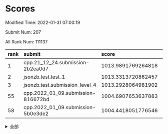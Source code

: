 # Scores

Modified Time: 2022-01-31 07:00:19

Submit Num: 207

All Rank Num: 111137

| rank |               submit               |       score        |       sigma        | pk_num |
| :--- | :--------------------------------- | :----------------- | :----------------- | :----- |
| 1    | cpp.21_12_24.submission-2b2ea0d7   | 1013.9891769264818 | 0.8125981264965765 | 2148   |
| 2    | jsonzb.test.test_1                 | 1013.3313720862457 | 0.8213118868484646 | 2149   |
| 3    | jsonzb.test.submission_level_4     | 1013.2928064981902 | 0.8100428758937839 | 2147   |
| 55   | cpp.2022_01_09.submission-816672bd | 1004.6907653637883 | 0.7279869378601066 | 2148   |
| 58   | cpp.2022_01_09.submission-5b0e3de2 | 1004.4418051776546 | 0.7044351310720426 | 2148   |


<details>
<summary>全部</summary>

| rank |                 submit                 |       score        |       sigma        | pk_num |
| :--- | :------------------------------------- | :----------------- | :----------------- | :----- |
| 1    | cpp.21_12_24.submission-2b2ea0d7       | 1013.9891769264818 | 0.8125981264965765 | 2148   |
| 2    | jsonzb.test.test_1                     | 1013.3313720862457 | 0.8213118868484646 | 2149   |
| 3    | jsonzb.test.submission_level_4         | 1013.2928064981902 | 0.8100428758937839 | 2147   |
| 4    | gobigger.level_3.submission_level_3_5  | 1012.7933522922352 | 0.7932756548109103 | 2141   |
| 5    | gobigger.level_3.submission_level_3_22 | 1012.0180675045797 | 0.7726812145594366 | 2144   |
| 6    | gobigger.level_3.submission_level_3_39 | 1011.7144441205143 | 0.7758042234197307 | 2146   |
| 7    | gobigger.level_3.submission_level_3_45 | 1011.4687727314564 | 0.7795347884763081 | 2147   |
| 8    | gobigger.level_3.submission_level_3_27 | 1011.3039977135678 | 0.7758967572450621 | 2150   |
| 9    | gobigger.level_3.submission_level_3_10 | 1011.2051178944548 | 0.7678910384242773 | 2152   |
| 10   | gobigger.level_3.submission_level_3_26 | 1010.830441603168  | 0.7649175041940736 | 2146   |
| 11   | gobigger.level_3.submission_level_3_44 | 1010.6177426587634 | 0.7650173053826061 | 2145   |
| 12   | gobigger.level_3.submission_level_3_8  | 1010.5676896375525 | 0.7843624342273958 | 2151   |
| 13   | gobigger.level_3.submission_level_3_0  | 1010.3788555038203 | 0.7710355895520252 | 2148   |
| 14   | gobigger.level_3.submission_level_3_24 | 1010.3578202567124 | 0.7689615276959592 | 2145   |
| 15   | gobigger.level_3.submission_level_3_12 | 1010.1318275376877 | 0.7675542210289525 | 2142   |
| 16   | gobigger.level_3.submission_level_3_30 | 1010.0151071121468 | 0.7490817714628699 | 2143   |
| 17   | gobigger.level_3.submission_level_3_7  | 1010.0071317269254 | 0.7552019610010674 | 2149   |
| 18   | gobigger.level_3.submission_level_3_49 | 1009.9611831763527 | 0.7482733623528257 | 2145   |
| 19   | gobigger.level_3.submission_level_3_28 | 1009.954315202523  | 0.771763072614996  | 2151   |
| 20   | gobigger.level_3.submission_level_3_38 | 1009.8948786018309 | 0.7617176082951286 | 2147   |
| 21   | gobigger.level_3.submission_level_3_6  | 1009.8587249376972 | 0.7681686377972085 | 2148   |
| 22   | gobigger.level_3.submission_level_3_20 | 1009.8539260454532 | 0.774631278491821  | 2143   |
| 23   | gobigger.level_3.submission_level_3_16 | 1009.8174438270543 | 0.760516079913352  | 2144   |
| 24   | gobigger.level_3.submission_level_3_14 | 1009.7623699600194 | 0.7641607253069554 | 2146   |
| 25   | gobigger.level_3.submission_level_3_40 | 1009.7081246724014 | 0.7516513472287207 | 2146   |
| 26   | gobigger.level_3.submission_level_3_46 | 1009.70452313632   | 0.7515524323474724 | 2146   |
| 27   | gobigger.level_3.submission_level_3_41 | 1009.6966006675375 | 0.7733461069095501 | 2146   |
| 28   | gobigger.level_3.submission_level_3_18 | 1009.6797568329052 | 0.7596334051649353 | 2146   |
| 29   | gobigger.level_3.submission_level_3_23 | 1009.6773523270177 | 0.7459812501641266 | 2153   |
| 30   | gobigger.level_3.submission_level_3_37 | 1009.6175001358885 | 0.7487451254865805 | 2152   |
| 31   | gobigger.level_3.submission_level_3_35 | 1009.6163668956528 | 0.7697725860317891 | 2151   |
| 32   | gobigger.level_3.submission_level_3_19 | 1009.573163331414  | 0.7409597562876196 | 2148   |
| 33   | gobigger.level_3.submission_level_3_17 | 1009.5286719946866 | 0.7538901096092034 | 2150   |
| 34   | gobigger.level_3.submission_level_3_29 | 1009.4662742524401 | 0.7584428917828342 | 2142   |
| 35   | gobigger.level_3.submission_level_3_36 | 1009.3535186560381 | 0.7649201300311936 | 2151   |
| 36   | gobigger.level_3.submission_level_3_43 | 1009.3263839255583 | 0.7406716825886632 | 2145   |
| 37   | gobigger.level_3.submission_level_3_21 | 1009.2952689359327 | 0.7515564565037277 | 2149   |
| 38   | gobigger.level_3.submission_level_3_32 | 1009.2530221496112 | 0.7742633324767203 | 2148   |
| 39   | gobigger.level_3.submission_level_3_13 | 1009.2406638834708 | 0.7478248165360815 | 2142   |
| 40   | gobigger.level_3.submission_level_3_42 | 1009.2341555262004 | 0.757662892564244  | 2146   |
| 41   | gobigger.level_3.submission_level_3_9  | 1009.2262770629857 | 0.750896109850183  | 2152   |
| 42   | gobigger.level_3.submission_level_3_15 | 1009.2232252778509 | 0.7546152396936426 | 2149   |
| 43   | gobigger.level_3.submission_level_3_3  | 1009.2100506231193 | 0.7494990586648769 | 2149   |
| 44   | gobigger.level_3.submission_level_3_11 | 1009.1804464265063 | 0.7534096330784186 | 2148   |
| 45   | gobigger.level_3.submission_level_3_48 | 1009.0056723533742 | 0.7538914538808315 | 2149   |
| 46   | gobigger.level_3.submission_level_3_25 | 1008.9140418937895 | 0.7601208565709522 | 2148   |
| 47   | gobigger.level_3.submission_level_3_34 | 1008.7408651967493 | 0.7611728147331618 | 2149   |
| 48   | gobigger.level_3.submission_level_3_31 | 1008.6327616537166 | 0.7443391886846245 | 2147   |
| 49   | gobigger.level_3.submission_level_3_33 | 1008.5973060150284 | 0.7471778006374492 | 2149   |
| 50   | gobigger.level_3.submission_level_3_4  | 1008.3934288932732 | 0.738984853666712  | 2148   |
| 51   | gobigger.level_3.submission_level_3_2  | 1008.2390703022927 | 0.7307888950032836 | 2147   |
| 52   | gobigger.level_3.submission_level_3_1  | 1008.1030151535025 | 0.7349920229044732 | 2150   |
| 53   | gobigger.level_3.submission_level_3_47 | 1007.9632327377572 | 0.739549806438059  | 2144   |
| 54   | gobigger.level_1.submission_level_1_34 | 1005.1251096425817 | 0.7329035138711543 | 2143   |
| 55   | cpp.2022_01_09.submission-816672bd     | 1004.6907653637883 | 0.7279869378601066 | 2148   |
| 56   | gobigger.level_1.submission_level_1_47 | 1004.5349775199765 | 0.7137971696573644 | 2148   |
| 57   | gobigger.level_1.submission_level_1_27 | 1004.456754679558  | 0.7190553731859156 | 2146   |
| 58   | cpp.2022_01_09.submission-5b0e3de2     | 1004.4418051776546 | 0.7044351310720426 | 2148   |
| 59   | gobigger.level_1.submission_level_1_6  | 1004.3343568730578 | 0.7113221405942038 | 2146   |
| 60   | gobigger.level_1.submission_level_1_16 | 1004.3293205557372 | 0.7189259858008099 | 2150   |
| 61   | gobigger.level_1.submission_level_1_0  | 1004.2533530182916 | 0.7162438849158265 | 2152   |
| 62   | gobigger.level_1.submission_level_1_49 | 1004.1980573695466 | 0.7183594403209164 | 2146   |
| 63   | gobigger.level_1.submission_level_1_42 | 1004.168916705251  | 0.724054265727881  | 2147   |
| 64   | gobigger.level_1.submission_level_1_8  | 1004.1170521415246 | 0.7144533159194784 | 2154   |
| 65   | gobigger.level_1.submission_level_1_19 | 1004.0694114636092 | 0.7169982733966201 | 2152   |
| 66   | gobigger.level_1.submission_level_1_43 | 1004.042415625492  | 0.7087932844257634 | 2149   |
| 67   | gobigger.level_1.submission_level_1_31 | 1003.9534394553734 | 0.7172164423284348 | 2145   |
| 68   | gobigger.level_1.submission_level_1_30 | 1003.8610299181797 | 0.7098174423596052 | 2147   |
| 69   | gobigger.level_1.submission_level_1_37 | 1003.7456337168642 | 0.7182700944913863 | 2151   |
| 70   | gobigger.level_1.submission_level_1_38 | 1003.7288377287897 | 0.7084059268855761 | 2150   |
| 71   | gobigger.level_1.submission_level_1_45 | 1003.6806370875129 | 0.7105810180629295 | 2146   |
| 72   | gobigger.level_1.submission_level_1_46 | 1003.5312385509969 | 0.724519676004441  | 2148   |
| 73   | gobigger.level_1.submission_level_1_35 | 1003.4370194780618 | 0.7075003057552257 | 2147   |
| 74   | gobigger.level_1.submission_level_1_25 | 1003.4353202095006 | 0.7124640838466001 | 2150   |
| 75   | gobigger.level_1.submission_level_1_41 | 1003.3656991489131 | 0.7212456134004013 | 2146   |
| 76   | gobigger.level_1.submission_level_1_48 | 1003.3641362628445 | 0.7055376760579601 | 2149   |
| 77   | gobigger.level_1.submission_level_1_39 | 1003.3557309031207 | 0.7014117327218666 | 2147   |
| 78   | gobigger.level_1.submission_level_1_23 | 1003.3471202807592 | 0.7197788560744006 | 2148   |
| 79   | gobigger.level_1.submission_level_1_21 | 1003.1374471794751 | 0.7112219613484857 | 2142   |
| 80   | gobigger.level_1.submission_level_1_9  | 1003.1356902646949 | 0.7071916877244128 | 2149   |
| 81   | gobigger.level_1.submission_level_1_13 | 1003.0850157370595 | 0.7034289187065146 | 2148   |
| 82   | gobigger.level_1.submission_level_1_24 | 1003.0537400876368 | 0.723286609404747  | 2148   |
| 83   | gobigger.level_1.submission_level_1_17 | 1003.0451536418858 | 0.7213855818912042 | 2153   |
| 84   | gobigger.level_1.submission_level_1_32 | 1003.030346942424  | 0.7107774555910705 | 2145   |
| 85   | gobigger.level_1.submission_level_1_40 | 1002.9646843605623 | 0.7105815773409595 | 2150   |
| 86   | gobigger.level_1.submission_level_1_2  | 1002.9592561501116 | 0.7111827902491314 | 2150   |
| 87   | gobigger.level_1.submission_level_1_4  | 1002.9305840048843 | 0.7137133464422875 | 2151   |
| 88   | gobigger.level_1.submission_level_1_7  | 1002.9071815037678 | 0.7192904948439891 | 2146   |
| 89   | gobigger.level_1.submission_level_1_11 | 1002.8567305263059 | 0.7229004542556711 | 2149   |
| 90   | gobigger.level_1.submission_level_1_20 | 1002.8561440223488 | 0.7074819949320245 | 2144   |
| 91   | gobigger.level_1.submission_level_1_22 | 1002.8182695947108 | 0.7171836803216206 | 2148   |
| 92   | gobigger.level_1.submission_level_1_28 | 1002.8120803711369 | 0.710815516777179  | 2146   |
| 93   | gobigger.level_1.submission_level_1_15 | 1002.7135647430055 | 0.7278240768222753 | 2147   |
| 94   | gobigger.level_1.submission_level_1_5  | 1002.7094791188043 | 0.707817389120954  | 2151   |
| 95   | gobigger.level_1.submission_level_1_1  | 1002.6944430402532 | 0.7108321326445775 | 2146   |
| 96   | gobigger.level_1.submission_level_1_44 | 1002.6885174070197 | 0.7030339430049718 | 2146   |
| 97   | gobigger.level_1.submission_level_1_10 | 1002.5739399268356 | 0.716163926935453  | 2146   |
| 98   | gobigger.level_1.submission_level_1_26 | 1002.5028793308711 | 0.716031868315666  | 2148   |
| 99   | gobigger.level_1.submission_level_1_14 | 1002.3413006167942 | 0.7117674367944938 | 2147   |
| 100  | gobigger.level_1.submission_level_1_12 | 1002.1782403221305 | 0.7030876365677307 | 2147   |
| 101  | gobigger.level_1.submission_level_1_18 | 1002.0502466501933 | 0.7095291177791396 | 2155   |
| 102  | gobigger.level_1.submission_level_1_29 | 1001.9166203212226 | 0.7137359110708545 | 2152   |
| 103  | gobigger.level_1.submission_level_1_33 | 1001.8200405910915 | 0.712529012074077  | 2146   |
| 104  | gobigger.level_1.submission_level_1_36 | 1001.584885008894  | 0.7026624146820137 | 2147   |
| 105  | gobigger.level_1.submission_level_1_3  | 1001.1025048079506 | 0.7141332760524581 | 2148   |
| 106  | gobigger.random.submission_random_8    | 997.520789680603   | 0.7189476761059684 | 2150   |
| 107  | gobigger.random.submission_random_45   | 997.505285169989   | 0.7130684816751218 | 2147   |
| 108  | gobigger.random.submission_random_28   | 997.4729103864922  | 0.7065238839897074 | 2148   |
| 109  | gobigger.random.submission_random_4    | 997.2400970942076  | 0.7083174956676906 | 2146   |
| 110  | gobigger.random.submission_random_37   | 997.1851098599602  | 0.7044113073077851 | 2146   |
| 111  | gobigger.random.submission_random_38   | 996.7849292545021  | 0.7083956441531695 | 2146   |
| 112  | gobigger.random.submission_random_19   | 996.7529596791258  | 0.7093824842377457 | 2150   |
| 113  | gobigger.random.submission_random_20   | 996.7375416707255  | 0.7041580047166455 | 2145   |
| 114  | gobigger.random.submission_random_11   | 996.735588728603   | 0.7122526100223363 | 2146   |
| 115  | gobigger.random.submission_random_3    | 996.7007983835081  | 0.7095998319361767 | 2151   |
| 116  | gobigger.random.submission_random_12   | 996.66146377472    | 0.7119606097520357 | 2149   |
| 117  | gobigger.random.submission_random_14   | 996.4818851570201  | 0.7199658221248929 | 2152   |
| 118  | gobigger.random.submission_random_26   | 996.383916475736   | 0.7065213313158154 | 2152   |
| 119  | gobigger.random.submission_random_7    | 996.346148628527   | 0.7110719359840005 | 2147   |
| 120  | gobigger.random.submission_random_46   | 996.332019587081   | 0.7092104014525442 | 2148   |
| 121  | gobigger.random.submission_random_5    | 996.2632100269669  | 0.7052405380401179 | 2145   |
| 122  | gobigger.random.submission_random_42   | 996.2511054362866  | 0.7113442160598396 | 2146   |
| 123  | gobigger.random.submission_random_40   | 996.041909880343   | 0.7152395910847289 | 2138   |
| 124  | gobigger.random.submission_random_33   | 995.999421902024   | 0.7021017845264018 | 2148   |
| 125  | gobigger.random.submission_random_25   | 995.9856640910202  | 0.7185452289643796 | 2146   |
| 126  | gobigger.random.submission_random_43   | 995.9350174008563  | 0.7158355967379701 | 2145   |
| 127  | gobigger.random.submission_random_27   | 995.924770959027   | 0.7162926119739214 | 2148   |
| 128  | gobigger.random.submission_random_34   | 995.8835081670812  | 0.7150220173212107 | 2148   |
| 129  | gobigger.random.submission_random_24   | 995.8560994997229  | 0.7139633317995515 | 2150   |
| 130  | gobigger.random.submission_random_16   | 995.8550666527918  | 0.7115208771805865 | 2149   |
| 131  | gobigger.random.submission_random_0    | 995.8352310502489  | 0.7219434900470756 | 2150   |
| 132  | gobigger.random.submission_random_6    | 995.8242599592196  | 0.7119062111237048 | 2147   |
| 133  | gobigger.random.submission_random_30   | 995.7955251385871  | 0.7287709244350377 | 2149   |
| 134  | gobigger.random.submission_random_48   | 995.7070854320402  | 0.6977641859164809 | 2145   |
| 135  | gobigger.random.submission_random_29   | 995.6733843714114  | 0.7163189709249302 | 2148   |
| 136  | gobigger.random.submission_random_17   | 995.6119234573575  | 0.7181551807376568 | 2142   |
| 137  | gobigger.random.submission_random_9    | 995.5447132651035  | 0.7005089558233712 | 2149   |
| 138  | gobigger.random.submission_random_47   | 995.4893590995499  | 0.7032141033955372 | 2144   |
| 139  | gobigger.random.submission_random_10   | 995.4759159399784  | 0.7137519319220932 | 2147   |
| 140  | gobigger.random.submission_random_41   | 995.4660729569048  | 0.7117143181932662 | 2151   |
| 141  | gobigger.random.submission_random_36   | 995.4574192433548  | 0.7141410631416802 | 2146   |
| 142  | gobigger.random.submission_random_22   | 995.452083582024   | 0.709115053541802  | 2149   |
| 143  | gobigger.random.submission_random_32   | 995.4306058073523  | 0.7149577266408108 | 2150   |
| 144  | gobigger.random.submission_random_44   | 995.3919217582477  | 0.7280105965850127 | 2148   |
| 145  | gobigger.random.submission_random_49   | 995.3552762201882  | 0.707843930579802  | 2150   |
| 146  | gobigger.random.submission_random_2    | 995.3333425052643  | 0.7081167241016202 | 2151   |
| 147  | gobigger.random.submission_random_18   | 995.3173796048782  | 0.703387648968831  | 2150   |
| 148  | gobigger.random.submission_random_35   | 995.2315568820036  | 0.711977089721794  | 2151   |
| 149  | gobigger.random.submission_random_31   | 995.2208764623265  | 0.7255851059037174 | 2147   |
| 150  | gobigger.random.submission_random_21   | 995.0723730588171  | 0.7040295027137368 | 2151   |
| 151  | gobigger.random.submission_random_23   | 995.0630656669639  | 0.7055005014582748 | 2147   |
| 152  | gobigger.random.submission_random_15   | 995.0623876653075  | 0.7226071706328655 | 2151   |
| 153  | gobigger.random.submission_random_1    | 994.480479723893   | 0.7231475665451454 | 2141   |
| 154  | gobigger.random.submission_random_13   | 994.4557475505769  | 0.718811405531946  | 2144   |
| 155  | gobigger.random.submission_random_39   | 994.4421091111891  | 0.7183442517980967 | 2146   |
| 156  | gobigger.level_2.submission_level_2_16 | 994.1236347566582  | 0.7230013385493698 | 2145   |
| 157  | gobigger.level_2.submission_level_2_49 | 994.092333201667   | 0.7327290064100361 | 2145   |
| 158  | gobigger.level_2.submission_level_2_2  | 993.8543243453312  | 0.732391947270404  | 2147   |
| 159  | gobigger.level_2.submission_level_2_44 | 993.6953575330068  | 0.7213225774021368 | 2146   |
| 160  | gobigger.level_2.submission_level_2_45 | 993.4267076785726  | 0.7380690630246116 | 2154   |
| 161  | gobigger.level_2.submission_level_2_9  | 993.3386554912375  | 0.7273081076947449 | 2146   |
| 162  | gobigger.level_2.submission_level_2_23 | 993.2414989157216  | 0.7419642597889667 | 2146   |
| 163  | gobigger.level_2.submission_level_2_15 | 993.0561434348853  | 0.7466938158082159 | 2145   |
| 164  | gobigger.level_2.submission_level_2_4  | 992.9237516590873  | 0.733703853545637  | 2142   |
| 165  | gobigger.level_2.submission_level_2_10 | 992.9222886779256  | 0.7276589945689572 | 2148   |
| 166  | gobigger.level_2.submission_level_2_38 | 992.7848196640413  | 0.7296444331182507 | 2142   |
| 167  | gobigger.level_2.submission_level_2_13 | 992.7563132039136  | 0.7391772859885938 | 2151   |
| 168  | gobigger.level_2.submission_level_2_39 | 992.6802117883814  | 0.7608812701217809 | 2148   |
| 169  | gobigger.level_2.submission_level_2_26 | 992.6614263189955  | 0.7391712108769227 | 2147   |
| 170  | gobigger.level_2.submission_level_2_48 | 992.6594158761926  | 0.7416733030017254 | 2147   |
| 171  | gobigger.level_2.submission_level_2_34 | 992.4796254485469  | 0.7325689040769944 | 2144   |
| 172  | gobigger.level_2.submission_level_2_17 | 992.2535270488357  | 0.7394401344295486 | 2149   |
| 173  | gobigger.level_2.submission_level_2_21 | 992.239624493371   | 0.7450196237008377 | 2144   |
| 174  | gobigger.level_2.submission_level_2_36 | 992.1901340592408  | 0.7494238002190973 | 2148   |
| 175  | gobigger.level_2.submission_level_2_27 | 992.1759349042533  | 0.7674576343771019 | 2149   |
| 176  | gobigger.level_2.submission_level_2_11 | 992.1726769824917  | 0.7443528208333345 | 2150   |
| 177  | gobigger.level_2.submission_level_2_37 | 992.1720811541213  | 0.7349708209917742 | 2148   |
| 178  | gobigger.level_2.submission_level_2_22 | 992.1334838145342  | 0.7449113747399754 | 2147   |
| 179  | gobigger.level_2.submission_level_2_3  | 992.1135124705344  | 0.7361736034617707 | 2144   |
| 180  | gobigger.level_2.submission_level_2_28 | 992.08145087805    | 0.7485745704969072 | 2149   |
| 181  | gobigger.level_2.submission_level_2_24 | 992.0730535017224  | 0.7289798562754691 | 2146   |
| 182  | gobigger.level_2.submission_level_2_42 | 992.0728753430456  | 0.7493866354888395 | 2146   |
| 183  | gobigger.level_2.submission_level_2_5  | 992.0288147218132  | 0.7339972245140016 | 2147   |
| 184  | gobigger.level_2.submission_level_2_20 | 991.9762991534078  | 0.7468466561226659 | 2148   |
| 185  | gobigger.level_2.submission_level_2_35 | 991.9575538688531  | 0.7365700166924468 | 2150   |
| 186  | gobigger.level_2.submission_level_2_33 | 991.8923209788443  | 0.751458892283363  | 2149   |
| 187  | gobigger.level_2.submission_level_2_40 | 991.8745526819132  | 0.7422348979188218 | 2145   |
| 188  | gobigger.level_2.submission_level_2_25 | 991.8420817702736  | 0.7477110726103198 | 2145   |
| 189  | gobigger.level_2.submission_level_2_30 | 991.8344329210134  | 0.7437000391280363 | 2144   |
| 190  | gobigger.level_2.submission_level_2_1  | 991.8304076646219  | 0.7452139824504529 | 2151   |
| 191  | gobigger.level_2.submission_level_2_6  | 991.7165098466843  | 0.7308219629578332 | 2147   |
| 192  | gobigger.level_2.submission_level_2_7  | 991.5714272999473  | 0.7313938935882897 | 2152   |
| 193  | gobigger.level_2.submission_level_2_19 | 991.5600037649217  | 0.7391540731485957 | 2146   |
| 194  | gobigger.level_2.submission_level_2_31 | 991.4967821241091  | 0.7428578843574132 | 2151   |
| 195  | gobigger.level_2.submission_level_2_29 | 991.4347596857106  | 0.756229706346021  | 2150   |
| 196  | gobigger.level_2.submission_level_2_32 | 991.3772942301141  | 0.755701293646869  | 2151   |
| 197  | gobigger.level_2.submission_level_2_12 | 991.3469854047689  | 0.740132216109032  | 2151   |
| 198  | gobigger.level_2.submission_level_2_47 | 991.3288575143952  | 0.7547263218875715 | 2148   |
| 199  | gobigger.level_2.submission_level_2_46 | 991.3135147194375  | 0.753957669388401  | 2147   |
| 200  | gobigger.level_2.submission_level_2_18 | 990.960550548843   | 0.7611521477187488 | 2142   |
| 201  | gobigger.level_2.submission_level_2_41 | 990.882245186144   | 0.7626959820294313 | 2146   |
| 202  | gobigger.level_2.submission_level_2_0  | 990.7282280318313  | 0.7568504229445908 | 2150   |
| 203  | gobigger.level_2.submission_level_2_43 | 990.6796283368188  | 0.7641402396749295 | 2149   |
| 204  | gobigger.level_2.submission_level_2_14 | 990.2616135921074  | 0.7599204489341764 | 2148   |
| 205  | gobigger.level_2.submission_level_2_8  | 990.2162484104397  | 0.786604808844396  | 2149   |
| 206  | gobigger.none.submission_none_1        | 978.8714734100206  | 1.22511552612076   | 2145   |
| 207  | gobigger.none.submission_none_0        | 977.5673340147723  | 1.2692583099042616 | 2152   |

</details>